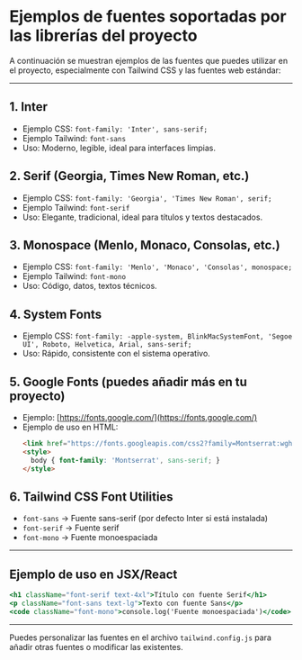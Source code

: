# Ejemplos de fuentes soportadas por las librerías del proyecto

A continuación se muestran ejemplos de las fuentes que puedes utilizar en el proyecto, especialmente con Tailwind CSS y las fuentes web estándar:

---

## 1. Inter
- Ejemplo CSS: `font-family: 'Inter', sans-serif;`
- Ejemplo Tailwind: `font-sans`
- Uso: Moderno, legible, ideal para interfaces limpias.

## 2. Serif (Georgia, Times New Roman, etc.)
- Ejemplo CSS: `font-family: 'Georgia', 'Times New Roman', serif;`
- Ejemplo Tailwind: `font-serif`
- Uso: Elegante, tradicional, ideal para títulos y textos destacados.

## 3. Monospace (Menlo, Monaco, Consolas, etc.)
- Ejemplo CSS: `font-family: 'Menlo', 'Monaco', 'Consolas', monospace;`
- Ejemplo Tailwind: `font-mono`
- Uso: Código, datos, textos técnicos.

## 4. System Fonts
- Ejemplo CSS: `font-family: -apple-system, BlinkMacSystemFont, 'Segoe UI', Roboto, Helvetica, Arial, sans-serif;`
- Uso: Rápido, consistente con el sistema operativo.

## 5. Google Fonts (puedes añadir más en tu proyecto)
- Ejemplo: [https://fonts.google.com/](https://fonts.google.com/)
- Ejemplo de uso en HTML:
  ```html
  <link href="https://fonts.googleapis.com/css2?family=Montserrat:wght@400;700&display=swap" rel="stylesheet">
  <style>
    body { font-family: 'Montserrat', sans-serif; }
  </style>
  ```

## 6. Tailwind CSS Font Utilities
- `font-sans` → Fuente sans-serif (por defecto Inter si está instalada)
- `font-serif` → Fuente serif
- `font-mono` → Fuente monoespaciada

---

## Ejemplo de uso en JSX/React
```jsx
<h1 className="font-serif text-4xl">Título con fuente Serif</h1>
<p className="font-sans text-lg">Texto con fuente Sans</p>
<code className="font-mono">console.log('Fuente monoespaciada')</code>
```

---

Puedes personalizar las fuentes en el archivo `tailwind.config.js` para añadir otras fuentes o modificar las existentes.
